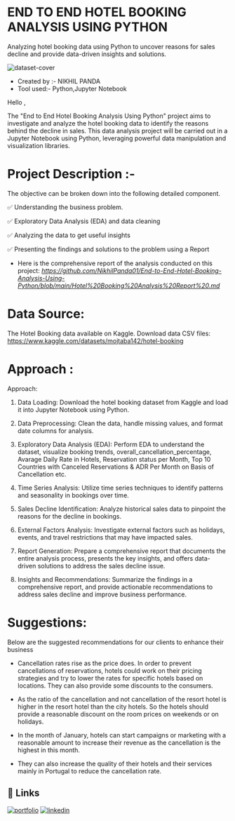# END TO END HOTEL BOOKING ANALYSIS USING PYTHON
Analyzing hotel booking data using Python to uncover reasons for sales decline and provide data-driven insights and solutions.

![dataset-cover](https://github.com/NikhilPanda01/Super-Store-Sales-Dashboard/assets/114555468/58049f02-61c1-45b3-a775-3d5c4afafdab)

- Created by :- NIKHIL PANDA
- Tool used:- Python,Jupyter Notebook

Hello ,

The "End to End Hotel Booking Analysis Using Python" project aims to investigate and analyze the hotel booking data to identify the reasons behind the decline in sales. This data analysis project will be carried out in a Jupyter Notebook using Python, leveraging powerful data manipulation and visualization libraries.

# Project Description :-

The objective can be broken down into the following detailed component.

✅ Understanding the business problem.

✅ Exploratory Data Analysis (EDA) and data cleaning

✅ Analyzing the data to get useful insights

✅ Presenting the findings and solutions to the problem using a Report

- Here is the comprehensive report of the analysis conducted on this project: *https://github.com/NikhilPanda01/End-to-End-Hotel-Booking-Analysis-Using-Python/blob/main/Hotel%20Booking%20Analysis%20Report%20.md*

# Data Source:
The Hotel Booking data available on Kaggle.
Download data CSV files: https://www.kaggle.com/datasets/mojtaba142/hotel-booking

# Approach :
Approach:

1. Data Loading: Download the hotel booking dataset from Kaggle and load it into Jupyter Notebook using Python.
   
2. Data Preprocessing: Clean the data, handle missing values, and format date columns for analysis.

3. Exploratory Data Analysis (EDA): Perform EDA to understand the dataset, visualize booking trends, overall_cancellation_percentage, Avarage Daily Rate in Hotels, Reservation status per Month, Top 10 Countries with Canceled Reservations & ADR Per Month on Basis of Cancellation etc.

4. Time Series Analysis: Utilize time series techniques to identify patterns and seasonality in bookings over time.

5. Sales Decline Identification: Analyze historical sales data to pinpoint the reasons for the decline in bookings.

6. External Factors Analysis: Investigate external factors such as holidays, events, and travel restrictions that may have impacted sales.

7. Report Generation: Prepare a comprehensive report that documents the entire analysis process, presents the key insights, and offers data-driven solutions to address the sales decline issue.

8. Insights and Recommendations: Summarize the findings in a comprehensive report, and provide actionable recommendations to address sales decline and improve business performance.

# Suggestions:
Below are the suggested recommendations for our clients to enhance their business 

- Cancellation rates rise as the price does. In order to prevent cancellations of reservations, hotels could work on their pricing strategies and try to lower the rates for specific hotels based on locations. They can also provide some discounts to the consumers.

- As the ratio of the cancellation and not cancellation of the resort hotel is higher in the resort hotel than the city hotels. So the hotels should provide a reasonable discount on the room prices on weekends or on holidays.

- In the month of January, hotels can start campaigns or marketing with a reasonable amount to increase their revenue as the cancellation is the highest in this month.
    
- They can also increase the quality of their hotels and their services mainly in Portugal to reduce the cancellation rate.



## 🔗 Links
[![portfolio](https://img.shields.io/badge/my_portfolio-000?style=for-the-badge&logo=ko-fi&logoColor=white)](https://nikhilpanda01.github.io/My_portfolio.io/)
[![linkedin](https://img.shields.io/badge/linkedin-0A66C2?style=for-the-badge&logo=linkedin&logoColor=white)](https://www.linkedin.com/in/nikhil-panda-b78255170/)


